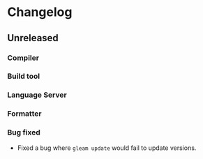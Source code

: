 # Changelog

## Unreleased

### Compiler

### Build tool

### Language Server

### Formatter

### Bug fixed

- Fixed a bug where `gleam update` would fail to update versions.
